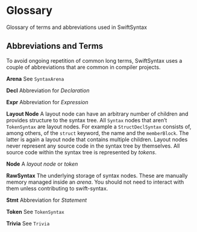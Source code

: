 # Glossary

Glossary of terms and abbreviations used in SwiftSyntax

## Abbreviations and Terms

To avoid ongoing repetition of common long terms, SwiftSyntax uses a couple of abbreviations that are common in compiler projects.


**Arena** See ``SyntaxArena``

**Decl** Abbreviation for *Declaration*

**Expr** Abbreviation for *Expression*

**Layout Node** A layout node can have an arbitrary number of children and provides structure to the syntax tree. All ``Syntax`` nodes that aren’t ``TokenSyntax`` are layout nodes. For example a ``StructDeclSyntax`` consists of, among others, of the `struct` keyword, the name and the `memberBlock`. The latter is again a layout node that contains multiple children. Layout nodes never represent any source code in the syntax tree by themselves. All source code within the syntax tree is represented by *tokens*.

**Node** A *layout node* or *token*

**RawSyntax** The underlying storage of syntax nodes. These are manually memory managed inside an *arena*. You should not need to interact with them unless contributing to swift-syntax.

**Stmt** Abbreviation for *Statement*

**Token** See ``TokenSyntax``

**Trivia** See ``Trivia``

<!-- IMPORTANT: Please keep the list above alphabetically ordered instead of adding new entries at the bottom -->
